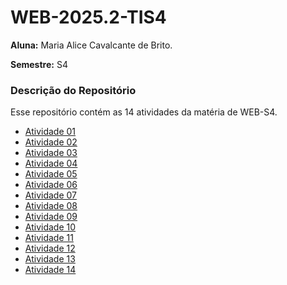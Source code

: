 # WEB-2025.2-TIS4

**Aluna:** Maria Alice Cavalcante de Brito.

**Semestre:** S4

### Descrição do Repositório

Esse repositório contém as 14 atividades da matéria de WEB-S4.


- [Atividade 01](https://alicecavalcante.github.io/Atividade01-html/)
- [Atividade 02](https://alicecavalcante.github.io/atividade02-html/)
- [Atividade 03](https://alicecavalcante.github.io/atividade03-html/)
- [Atividade 04](https://alicecavalcante.github.io/Atividade04-html/)
- [Atividade 05](https://alicecavalcante.github.io/Atividade05-html/)
- [Atividade 06](https://alicecavalcante.github.io/Atividade06-html/)
- [Atividade 07](https://alicecavalcante.github.io/Atividade07-html/)
- [Atividade 08](https://alicecavalcante.github.io/Atividade08-html/)
- [Atividade 09]()
- [Atividade 10](https://alicecavalcante.github.io/Atividade01-html/)
- [Atividade 11](https://alicecavalcante.github.io/Atividade01-html/)
- [Atividade 12](https://alicecavalcante.github.io/Atividade01-html/)
- [Atividade 13](https://alicecavalcante.github.io/Atividade01-html/)
- [Atividade 14](https://alicecavalcante.github.io/Atividade01-html/)
